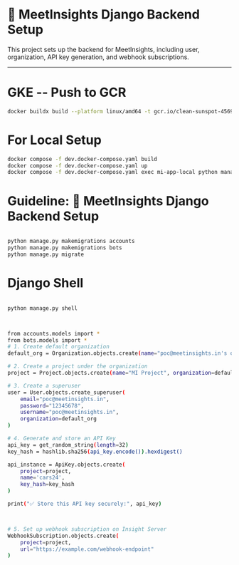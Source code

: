 # 🚀 MeetInsights Django Backend Setup

This project sets up the backend for MeetInsights, including user, organization, API key generation, and webhook subscriptions.

---
# GKE -- Push to GCR
```bash
docker buildx build --platform linux/amd64 -t gcr.io/clean-sunspot-456920-t5/mi:abc123def --push .
```

# For Local Setup
```bash
docker compose -f dev.docker-compose.yaml build
docker compose -f dev.docker-compose.yaml up
docker compose -f dev.docker-compose.yaml exec mi-app-local python manage.py migrate
```
# Guideline: 🚀 MeetInsights Django Backend Setup
```bash

python manage.py makemigrations accounts
python manage.py makemigrations bots
python manage.py migrate
```

# Django Shell
```bash

python manage.py shell



from accounts.models import *
from bots.models import *
# 1. Create default organization
default_org = Organization.objects.create(name="poc@meetinsights.in's organization")

# 2. Create a project under the organization
project = Project.objects.create(name="MI Project", organization=default_org)

# 3. Create a superuser
user = User.objects.create_superuser(
    email="poc@meetinsights.in",
    password="12345678",
    username="poc@meetinsights.in",
    organization=default_org
)

# 4. Generate and store an API Key
api_key = get_random_string(length=32)
key_hash = hashlib.sha256(api_key.encode()).hexdigest()

api_instance = ApiKey.objects.create(
    project=project,
    name='cars24',
    key_hash=key_hash
)

print("✅ Store this API key securely:", api_key)



# 5. Set up webhook subscription on Insight Server
WebhookSubscription.objects.create(
    project=project,
    url="https://example.com/webhook-endpoint"
)
```
